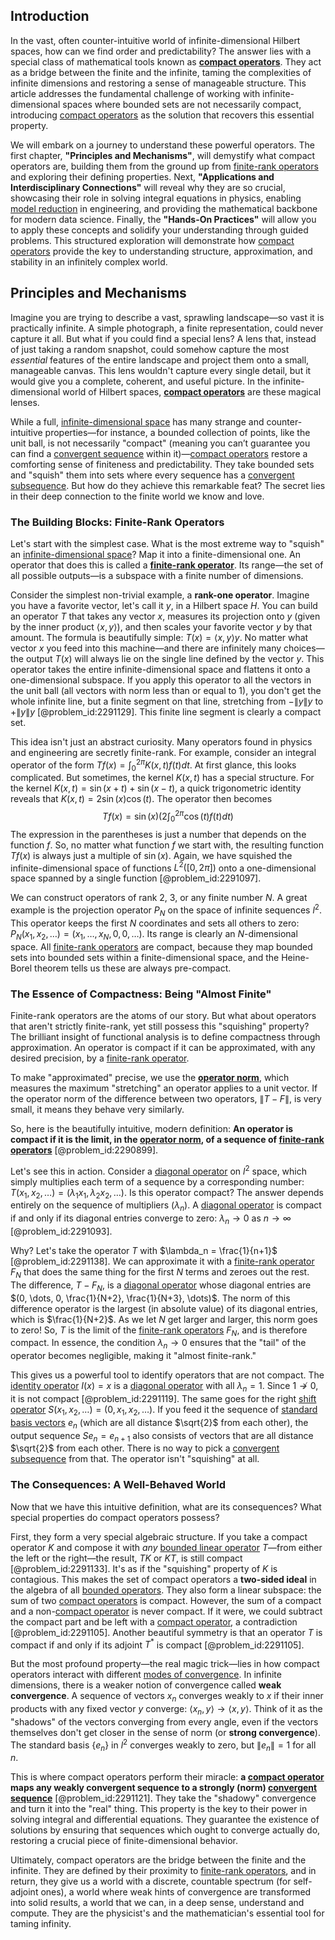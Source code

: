 ## Introduction
In the vast, often counter-intuitive world of infinite-dimensional Hilbert spaces, how can we find order and predictability? The answer lies with a special class of mathematical tools known as **[compact operators](@article_id:138695)**. They act as a bridge between the finite and the infinite, taming the complexities of infinite dimensions and restoring a sense of manageable structure. This article addresses the fundamental challenge of working with infinite-dimensional spaces where bounded sets are not necessarily compact, introducing [compact operators](@article_id:138695) as the solution that recovers this essential property.

We will embark on a journey to understand these powerful operators. The first chapter, **"Principles and Mechanisms"**, will demystify what compact operators are, building them from the ground up from [finite-rank operators](@article_id:273924) and exploring their defining properties. Next, **"Applications and Interdisciplinary Connections"** will reveal why they are so crucial, showcasing their role in solving integral equations in physics, enabling [model reduction](@article_id:170681) in engineering, and providing the mathematical backbone for modern data science. Finally, the **"Hands-On Practices"** will allow you to apply these concepts and solidify your understanding through guided problems. This structured exploration will demonstrate how [compact operators](@article_id:138695) provide the key to understanding structure, approximation, and stability in an infinitely complex world.

## Principles and Mechanisms

Imagine you are trying to describe a vast, sprawling landscape—so vast it is practically infinite. A simple photograph, a finite representation, could never capture it all. But what if you could find a special lens? A lens that, instead of just taking a random snapshot, could somehow capture the most *essential* features of the entire landscape and project them onto a small, manageable canvas. This lens wouldn't capture every single detail, but it would give you a complete, coherent, and useful picture. In the infinite-dimensional world of Hilbert spaces, **[compact operators](@article_id:138695)** are these magical lenses.

While a full, [infinite-dimensional space](@article_id:138297) has many strange and counter-intuitive properties—for instance, a bounded collection of points, like the unit ball, is not necessarily "compact" (meaning you can’t guarantee you can find a [convergent sequence](@article_id:146642) within it)—[compact operators](@article_id:138695) restore a comforting sense of finiteness and predictability. They take bounded sets and "squish" them into sets where every sequence has a [convergent subsequence](@article_id:140766). But how do they achieve this remarkable feat? The secret lies in their deep connection to the finite world we know and love.

### The Building Blocks: Finite-Rank Operators

Let's start with the simplest case. What is the most extreme way to "squish" an [infinite-dimensional space](@article_id:138297)? Map it into a finite-dimensional one. An operator that does this is called a **[finite-rank operator](@article_id:142919)**. Its range—the set of all possible outputs—is a subspace with a finite number of dimensions.

Consider the simplest non-trivial example, a **rank-one operator**. Imagine you have a favorite vector, let's call it $y$, in a Hilbert space $H$. You can build an operator $T$ that takes any vector $x$, measures its projection onto $y$ (given by the inner product $\langle x, y \rangle$), and then scales your favorite vector $y$ by that amount. The formula is beautifully simple: $T(x) = \langle x, y \rangle y$. No matter what vector $x$ you feed into this machine—and there are infinitely many choices—the output $T(x)$ will always lie on the single line defined by the vector $y$. This operator takes the entire infinite-dimensional space and flattens it onto a one-dimensional subspace. If you apply this operator to all the vectors in the unit ball (all vectors with norm less than or equal to 1), you don't get the whole infinite line, but a finite segment on that line, stretching from $-\|y\|y$ to $+\|y\|y$ [@problem_id:2291129]. This finite line segment is clearly a compact set.

This idea isn't just an abstract curiosity. Many operators found in physics and engineering are secretly finite-rank. For example, consider an integral operator of the form $Tf(x) = \int_{0}^{2\pi} K(x,t) f(t) dt$. At first glance, this looks complicated. But sometimes, the kernel $K(x,t)$ has a special structure. For the kernel $K(x,t) = \sin(x+t) + \sin(x-t)$, a quick trigonometric identity reveals that $K(x,t) = 2\sin(x)\cos(t)$. The operator then becomes
$$ Tf(x) = \sin(x) \left( 2 \int_{0}^{2\pi} \cos(t) f(t) dt \right) $$
The expression in the parentheses is just a number that depends on the function $f$. So, no matter what function $f$ we start with, the resulting function $Tf(x)$ is always just a multiple of $\sin(x)$. Again, we have squished the infinite-dimensional space of functions $L^2([0, 2\pi])$ onto a one-dimensional space spanned by a single function [@problem_id:2291097].

We can construct operators of rank 2, 3, or any finite number $N$. A great example is the projection operator $P_N$ on the space of infinite sequences $l^2$. This operator keeps the first $N$ coordinates and sets all others to zero: $P_N(x_1, x_2, \dots) = (x_1, \dots, x_N, 0, 0, \dots)$. Its range is clearly an $N$-dimensional space. All [finite-rank operators](@article_id:273924) are compact, because they map bounded sets into bounded sets within a finite-dimensional space, and the Heine-Borel theorem tells us these are always pre-compact.

### The Essence of Compactness: Being "Almost Finite"

Finite-rank operators are the atoms of our story. But what about operators that aren't strictly finite-rank, yet still possess this "squishing" property? The brilliant insight of functional analysis is to define compactness through approximation. An operator is compact if it can be approximated, with any desired precision, by a [finite-rank operator](@article_id:142919).

To make "approximated" precise, we use the **[operator norm](@article_id:145733)**, which measures the maximum "stretching" an operator applies to a unit vector. If the operator norm of the difference between two operators, $\|T - F\|$, is very small, it means they behave very similarly.

So, here is the beautifully intuitive, modern definition: **An operator is compact if it is the limit, in the [operator norm](@article_id:145733), of a sequence of [finite-rank operators](@article_id:273924)** [@problem_id:2290899].

Let's see this in action. Consider a [diagonal operator](@article_id:262499) on $l^2$ space, which simply multiplies each term of a sequence by a corresponding number: $T(x_1, x_2, \dots) = (\lambda_1 x_1, \lambda_2 x_2, \dots)$. Is this operator compact? The answer depends entirely on the sequence of multipliers $(\lambda_n)$. A [diagonal operator](@article_id:262499) is compact if and only if its diagonal entries converge to zero: $\lambda_n \to 0$ as $n \to \infty$ [@problem_id:2291093].

Why? Let's take the operator $T$ with $\lambda_n = \frac{1}{n+1}$ [@problem_id:2291138]. We can approximate it with a [finite-rank operator](@article_id:142919) $F_N$ that does the same thing for the first $N$ terms and zeroes out the rest. The difference, $T - F_N$, is a [diagonal operator](@article_id:262499) whose diagonal entries are $(0, \dots, 0, \frac{1}{N+2}, \frac{1}{N+3}, \dots)$. The norm of this difference operator is the largest (in absolute value) of its diagonal entries, which is $\frac{1}{N+2}$. As we let $N$ get larger and larger, this norm goes to zero! So, $T$ is the limit of the [finite-rank operators](@article_id:273924) $F_N$, and is therefore compact. In essence, the condition $\lambda_n \to 0$ ensures that the "tail" of the operator becomes negligible, making it "almost finite-rank."

This gives us a powerful tool to identify operators that are not compact. The [identity operator](@article_id:204129) $I(x)=x$ is a [diagonal operator](@article_id:262499) with all $\lambda_n = 1$. Since $1 \not\to 0$, it is not compact [@problem_id:2291119]. The same goes for the right [shift operator](@article_id:262619) $S(x_1, x_2, \dots) = (0, x_1, x_2, \dots)$. If you feed it the sequence of [standard basis vectors](@article_id:151923) $e_n$ (which are all distance $\sqrt{2}$ from each other), the output sequence $Se_n = e_{n+1}$ also consists of vectors that are all distance $\sqrt{2}$ from each other. There is no way to pick a [convergent subsequence](@article_id:140766) from that. The operator isn't "squishing" at all.

### The Consequences: A Well-Behaved World

Now that we have this intuitive definition, what are its consequences? What special properties do compact operators possess?

First, they form a very special algebraic structure. If you take a compact operator $K$ and compose it with *any* [bounded linear operator](@article_id:139022) $T$—from either the left or the right—the result, $TK$ or $KT$, is still compact [@problem_id:2291133]. It's as if the "squishing" property of $K$ is contagious. This makes the set of compact operators a **two-sided ideal** in the algebra of all [bounded operators](@article_id:264385). They also form a linear subspace: the sum of two [compact operators](@article_id:138695) is compact. However, the sum of a compact and a non-[compact operator](@article_id:157730) is never compact. If it were, we could subtract the compact part and be left with a [compact operator](@article_id:157730), a contradiction [@problem_id:2291105]. Another beautiful symmetry is that an operator $T$ is compact if and only if its adjoint $T^*$ is compact [@problem_id:2291105].

But the most profound property—the real magic trick—lies in how compact operators interact with different [modes of convergence](@article_id:189423). In infinite dimensions, there is a weaker notion of convergence called **weak convergence**. A sequence of vectors $x_n$ converges weakly to $x$ if their inner products with any fixed vector $y$ converge: $\langle x_n, y \rangle \to \langle x, y \rangle$. Think of it as the "shadows" of the vectors converging from every angle, even if the vectors themselves don't get closer in the sense of norm (or **strong convergence**). The standard basis $\{e_n\}$ in $l^2$ converges weakly to zero, but $\|e_n\| = 1$ for all $n$.

This is where compact operators perform their miracle: **a [compact operator](@article_id:157730) maps any weakly convergent sequence to a strongly (norm) [convergent sequence](@article_id:146642)** [@problem_id:2291121]. They take the "shadowy" convergence and turn it into the "real" thing. This property is the key to their power in solving integral and differential equations. They guarantee the existence of solutions by ensuring that sequences which ought to converge actually do, restoring a crucial piece of finite-dimensional behavior.

Ultimately, compact operators are the bridge between the finite and the infinite. They are defined by their proximity to [finite-rank operators](@article_id:273924), and in return, they give us a world with a discrete, countable spectrum (for self-adjoint ones), a world where weak hints of convergence are transformed into solid results, a world that we can, in a deep sense, understand and compute. They are the physicist's and the mathematician's essential tool for taming infinity.